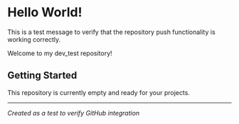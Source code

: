# Hello World!

This is a test message to verify that the repository push functionality is working correctly.

Welcome to my dev_test repository!

## Getting Started

This repository is currently empty and ready for your projects.

---

*Created as a test to verify GitHub integration*
